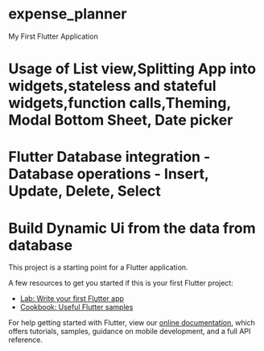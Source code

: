 # expense_planner

My First Flutter Application

# Usage of List view,Splitting App into widgets,stateless and stateful widgets,function calls,Theming, Modal Bottom Sheet, Date picker
# Flutter Database integration - Database operations - Insert, Update, Delete, Select
# Build Dynamic Ui from the data from database
This project is a starting point for a Flutter application.

A few resources to get you started if this is your first Flutter project:

- [Lab: Write your first Flutter app](https://flutter.dev/docs/get-started/codelab)
- [Cookbook: Useful Flutter samples](https://flutter.dev/docs/cookbook)

For help getting started with Flutter, view our
[online documentation](https://flutter.dev/docs), which offers tutorials,
samples, guidance on mobile development, and a full API reference.
